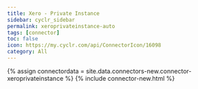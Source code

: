```yaml
---
title: Xero - Private Instance
sidebar: cyclr_sidebar
permalink: xeroprivateinstance-auto
tags: [connector]
toc: false
icon: https://my.cyclr.com/api/ConnectorIcon/16098
category: All
---
```

{% assign connectordata = site.data.connectors-new.connector-xeroprivateinstance %}
{% include connector-new.html %}	